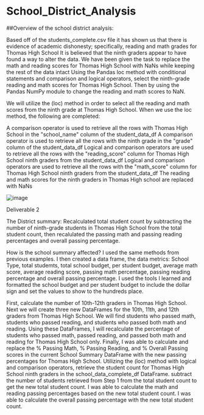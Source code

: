 # School_District_Analysis

##Overview of the school district analysis:

Based off of the students_complete.csv file it has shown us that there is evidence of academic dishonesty; specifically, reading and math grades for Thomas High School It is believed that the ninth graders appear to have found a way to  alter the data. We have been given the task to replace the math and reading scores for Thomas High School with NaNs while keeping the rest of the data intact Using the Pandas loc method with conditional statements and comparison and logical operators, select the ninth-grade reading and math scores for Thomas High School. Then by using the Pandas NumPy module to change the reading and math scores to NaN.

We will utilize the (loc) method in order to select all the reading and math scores from the ninth grade at Thomas High School. When we use the loc method, the following are completed:

A comparison operator is used to retrieve all the rows with Thomas High School in the "school_name" column of the student_data_df A comparison operator is used to retrieve all the rows with the ninth grade in the "grade" column of the student_data_df Logical and comparison operators are used to retrieve all the rows with the "reading_score" column for Thomas High School ninth graders from the student_data_df Logical and comparison operators are used to retrieve all the rows with the "math_score" column for Thomas High School ninth graders from the student_data_df The reading and math scores for the ninth graders in Thomas High school are replaced with NaNs

![image](https://user-images.githubusercontent.com/102105537/163749909-4a76ea71-ba2b-4940-bbf3-861a07e57a84.png)

Deliverable 2

The District summary: Recalculated total student count by subtracting the number of ninth-grade students in Thomas High School from the total student count, then recalulated the passing math and passing reading percentages and overall passing percentage.

How is the school summary affected? I used the same methods from previous examples. I then created a data frame, the data metrics: School Type, total studemts, total school budget, per student budget, average math score, average reading score, passing math percentage, passing reading percentage and overall passing percentage. I used the tools I learned and formatted the school budget and per student budget to include the dollar sign and set the values to show to the hundreds place. 

First, calculate the number of 10th-12th graders in Thomas High School. Next we will create three new DataFrames for the 10th, 11th, and 12th graders from Thomas High School. We will find students who passed math, students who passed reading, and students who passed both math and reading. Using these DataFrames, I will recalculate the percentage of students who passed math, passed reading, and passed both math and reading for Thomas High School only. Finally, I was able to calculate and replace the % Passing Math, % Passing Reading, and % Overall Passing scores in the current School Summary DataFrame with the new passing percentages for Thomas High School. Utilizing the (loc) method with logical and comparison operators, retrieve the student count for Thomas High School ninth graders in the school_data_complete_df DataFrame. subtract the number of students retrieved from Step 1 from the total student count to get the new total student count. I was able to calculate the math and reading passing percentages based on the new total student count. I was able to calculate the overall passing percentage with the new total student count. 


